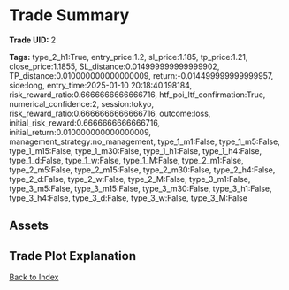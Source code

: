 # Trade Summary

**Trade UID:** 2 

**Tags:** type_2_h1:True, entry_price:1.2, sl_price:1.185, tp_price:1.21, close_price:1.1855, SL_distance:0.014999999999999902, TP_distance:0.010000000000000009, return:-0.014499999999999957, side:long, entry_time:2025-01-10 20:18:40.198184, risk_reward_ratio:0.6666666666666716, htf_poi_ltf_confirmation:True, numerical_confidence:2, session:tokyo, risk_reward_ratio:0.6666666666666716, outcome:loss, initial_risk_reward:0.6666666666666716, initial_return:0.010000000000000009, management_strategy:no_management, type_1_m1:False, type_1_m5:False, type_1_m15:False, type_1_m30:False, type_1_h1:False, type_1_h4:False, type_1_d:False, type_1_w:False, type_1_M:False, type_2_m1:False, type_2_m5:False, type_2_m15:False, type_2_m30:False, type_2_h4:False, type_2_d:False, type_2_w:False, type_2_M:False, type_3_m1:False, type_3_m5:False, type_3_m15:False, type_3_m30:False, type_3_h1:False, type_3_h4:False, type_3_d:False, type_3_w:False, type_3_M:False

## Assets

## Trade Plot Explanation


[Back to Index](index.md)

